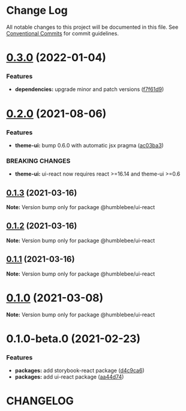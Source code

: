 # Change Log

All notable changes to this project will be documented in this file.
See [Conventional Commits](https://conventionalcommits.org) for commit guidelines.

# [0.3.0](https://github.com/wearehumblebee/honeycomb/compare/@humblebee/ui-react@0.2.0...@humblebee/ui-react@0.3.0) (2022-01-04)

### Features

- **dependencies:** upgrade minor and patch versions ([f7f61d9](https://github.com/wearehumblebee/honeycomb/commit/f7f61d97fa0bcaf85083b9194d1b19f8776e202f))

# [0.2.0](https://github.com/wearehumblebee/honeycomb/compare/@humblebee/ui-react@0.1.3...@humblebee/ui-react@0.2.0) (2021-08-06)

### Features

- **theme-ui:** bump 0.6.0 with automatic jsx pragma ([ac03ba3](https://github.com/wearehumblebee/honeycomb/commit/ac03ba375cc9ee37114e84ba0a4a701294f4e17b))

### BREAKING CHANGES

- **theme-ui:** ui-react now requires react >=16.14 and theme-ui >=0.6

## [0.1.3](https://github.com/wearehumblebee/honeycomb/compare/@humblebee/ui-react@0.1.2...@humblebee/ui-react@0.1.3) (2021-03-16)

**Note:** Version bump only for package @humblebee/ui-react

## [0.1.2](https://github.com/wearehumblebee/honeycomb/compare/@humblebee/ui-react@0.1.1...@humblebee/ui-react@0.1.2) (2021-03-16)

**Note:** Version bump only for package @humblebee/ui-react

## [0.1.1](https://github.com/wearehumblebee/honeycomb/compare/@humblebee/ui-react@0.1.0...@humblebee/ui-react@0.1.1) (2021-03-16)

**Note:** Version bump only for package @humblebee/ui-react

# [0.1.0](https://github.com/wearehumblebee/honeycomb/compare/@humblebee/ui-react@0.1.0-beta.0...@humblebee/ui-react@0.1.0) (2021-03-08)

**Note:** Version bump only for package @humblebee/ui-react

# 0.1.0-beta.0 (2021-02-23)

### Features

- **packages:** add storybook-react package ([d4c9ca6](https://github.com/wearehumblebee/honeycomb/commit/d4c9ca66e24552c5dca6b5f279fac9a72e751e81))
- **packages:** add ui-react package ([aa44d74](https://github.com/wearehumblebee/honeycomb/commit/aa44d74bc9ae63792723a36e76afc872b53d5932))

# CHANGELOG
